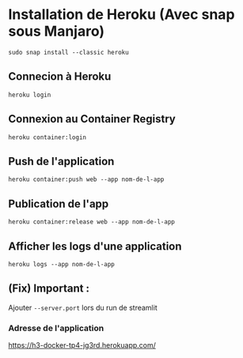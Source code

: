 # Installation de Heroku (Avec snap sous Manjaro)
``` sudo snap install --classic heroku ```

## Connecion à Heroku

``` heroku login ```

## Connexion au Container Registry
``` heroku container:login ```

## Push de l'application

```heroku container:push web --app nom-de-l-app```

## Publication de l'app

```heroku container:release web --app nom-de-l-app```

## Afficher les logs d'une application

``` heroku logs --app nom-de-l-app ```

## (Fix) Important : 

Ajouter ``` --server.port ``` lors du run de streamlit


### Adresse de l'application
https://h3-docker-tp4-jg3rd.herokuapp.com/